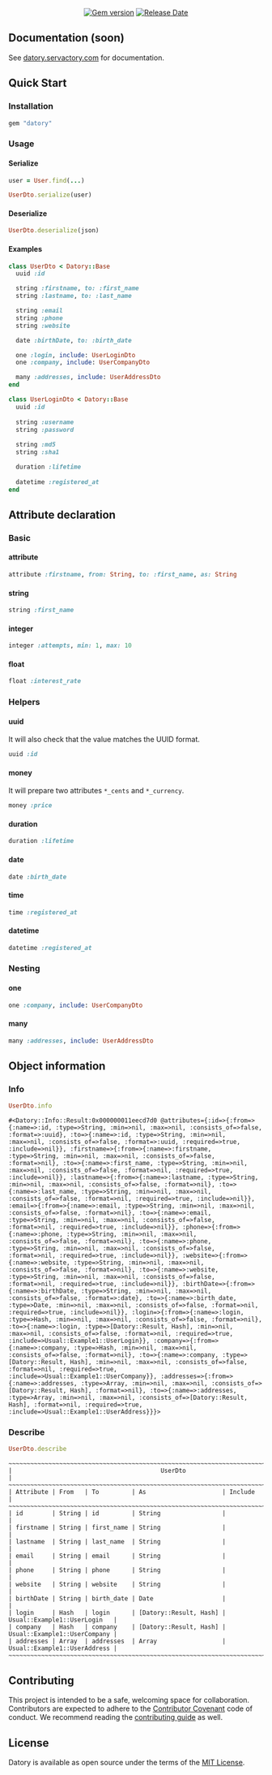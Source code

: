 <p align="center">
  <a href="https://rubygems.org/gems/datory"><img src="https://img.shields.io/gem/v/datory?logo=rubygems&logoColor=fff" alt="Gem version"></a>
  <a href="https://github.com/servactory/datory/releases"><img src="https://img.shields.io/github/release-date/servactory/datory" alt="Release Date"></a>
</p>

## Documentation (soon)

See [datory.servactory.com](https://datory.servactory.com) for documentation.

## Quick Start

### Installation

```ruby
gem "datory"
```

### Usage

#### Serialize

```ruby
user = User.find(...)

UserDto.serialize(user)
```

#### Deserialize

```ruby
UserDto.deserialize(json)
```

#### Examples

```ruby
class UserDto < Datory::Base
  uuid :id

  string :firstname, to: :first_name
  string :lastname, to: :last_name

  string :email
  string :phone
  string :website

  date :birthDate, to: :birth_date

  one :login, include: UserLoginDto
  one :company, include: UserCompanyDto

  many :addresses, include: UserAddressDto
end
```

```ruby
class UserLoginDto < Datory::Base
  uuid :id
  
  string :username
  string :password
  
  string :md5
  string :sha1

  duration :lifetime
  
  datetime :registered_at
end
```

## Attribute declaration

### Basic

#### attribute

```ruby
attribute :firstname, from: String, to: :first_name, as: String
```

#### string

```ruby
string :first_name
```

#### integer

```ruby
integer :attempts, min: 1, max: 10
```

#### float

```ruby
float :interest_rate
```

### Helpers

#### uuid

It will also check that the value matches the UUID format.

```ruby
uuid :id
```

#### money

It will prepare two attributes `*_cents` and `*_currency`.

```ruby
money :price
```

#### duration

```ruby
duration :lifetime
```

#### date

```ruby
date :birth_date
```

#### time

```ruby
time :registered_at
```

#### datetime

```ruby
datetime :registered_at
```

### Nesting

#### one

```ruby
one :company, include: UserCompanyDto
```

#### many

```ruby
many :addresses, include: UserAddressDto
```

## Object information

### Info

```ruby
UserDto.info
```

```
#<Datory::Info::Result:0x000000011eecd7d0 @attributes={:id=>{:from=>{:name=>:id, :type=>String, :min=>nil, :max=>nil, :consists_of=>false, :format=>:uuid}, :to=>{:name=>:id, :type=>String, :min=>nil, :max=>nil, :consists_of=>false, :format=>:uuid, :required=>true, :include=>nil}}, :firstname=>{:from=>{:name=>:firstname, :type=>String, :min=>nil, :max=>nil, :consists_of=>false, :format=>nil}, :to=>{:name=>:first_name, :type=>String, :min=>nil, :max=>nil, :consists_of=>false, :format=>nil, :required=>true, :include=>nil}}, :lastname=>{:from=>{:name=>:lastname, :type=>String, :min=>nil, :max=>nil, :consists_of=>false, :format=>nil}, :to=>{:name=>:last_name, :type=>String, :min=>nil, :max=>nil, :consists_of=>false, :format=>nil, :required=>true, :include=>nil}}, :email=>{:from=>{:name=>:email, :type=>String, :min=>nil, :max=>nil, :consists_of=>false, :format=>nil}, :to=>{:name=>:email, :type=>String, :min=>nil, :max=>nil, :consists_of=>false, :format=>nil, :required=>true, :include=>nil}}, :phone=>{:from=>{:name=>:phone, :type=>String, :min=>nil, :max=>nil, :consists_of=>false, :format=>nil}, :to=>{:name=>:phone, :type=>String, :min=>nil, :max=>nil, :consists_of=>false, :format=>nil, :required=>true, :include=>nil}}, :website=>{:from=>{:name=>:website, :type=>String, :min=>nil, :max=>nil, :consists_of=>false, :format=>nil}, :to=>{:name=>:website, :type=>String, :min=>nil, :max=>nil, :consists_of=>false, :format=>nil, :required=>true, :include=>nil}}, :birthDate=>{:from=>{:name=>:birthDate, :type=>String, :min=>nil, :max=>nil, :consists_of=>false, :format=>:date}, :to=>{:name=>:birth_date, :type=>Date, :min=>nil, :max=>nil, :consists_of=>false, :format=>nil, :required=>true, :include=>nil}}, :login=>{:from=>{:name=>:login, :type=>Hash, :min=>nil, :max=>nil, :consists_of=>false, :format=>nil}, :to=>{:name=>:login, :type=>[Datory::Result, Hash], :min=>nil, :max=>nil, :consists_of=>false, :format=>nil, :required=>true, :include=>Usual::Example1::UserLogin}}, :company=>{:from=>{:name=>:company, :type=>Hash, :min=>nil, :max=>nil, :consists_of=>false, :format=>nil}, :to=>{:name=>:company, :type=>[Datory::Result, Hash], :min=>nil, :max=>nil, :consists_of=>false, :format=>nil, :required=>true, :include=>Usual::Example1::UserCompany}}, :addresses=>{:from=>{:name=>:addresses, :type=>Array, :min=>nil, :max=>nil, :consists_of=>[Datory::Result, Hash], :format=>nil}, :to=>{:name=>:addresses, :type=>Array, :min=>nil, :max=>nil, :consists_of=>[Datory::Result, Hash], :format=>nil, :required=>true, :include=>Usual::Example1::UserAddress}}}>
```

### Describe

```ruby
UserDto.describe
```

```
~~~~~~~~~~~~~~~~~~~~~~~~~~~~~~~~~~~~~~~~~~~~~~~~~~~~~~~~~~~~~~~~~~~~~~~~~~~~~~~~~~~~~~~~~~~
|                                         UserDto                                         |
~~~~~~~~~~~~~~~~~~~~~~~~~~~~~~~~~~~~~~~~~~~~~~~~~~~~~~~~~~~~~~~~~~~~~~~~~~~~~~~~~~~~~~~~~~~
| Attribute | From   | To         | As                     | Include                      |
~~~~~~~~~~~~~~~~~~~~~~~~~~~~~~~~~~~~~~~~~~~~~~~~~~~~~~~~~~~~~~~~~~~~~~~~~~~~~~~~~~~~~~~~~~~
| id        | String | id         | String                 |                              |
| firstname | String | first_name | String                 |                              |
| lastname  | String | last_name  | String                 |                              |
| email     | String | email      | String                 |                              |
| phone     | String | phone      | String                 |                              |
| website   | String | website    | String                 |                              |
| birthDate | String | birth_date | Date                   |                              |
| login     | Hash   | login      | [Datory::Result, Hash] | Usual::Example1::UserLogin   |
| company   | Hash   | company    | [Datory::Result, Hash] | Usual::Example1::UserCompany |
| addresses | Array  | addresses  | Array                  | Usual::Example1::UserAddress |
~~~~~~~~~~~~~~~~~~~~~~~~~~~~~~~~~~~~~~~~~~~~~~~~~~~~~~~~~~~~~~~~~~~~~~~~~~~~~~~~~~~~~~~~~~~
```

## Contributing

This project is intended to be a safe, welcoming space for collaboration. 
Contributors are expected to adhere to the [Contributor Covenant](http://contributor-covenant.org) code of conduct. 
We recommend reading the [contributing guide](./CONTRIBUTING.md) as well.

## License

Datory is available as open source under the terms of the [MIT License](http://opensource.org/licenses/MIT).
